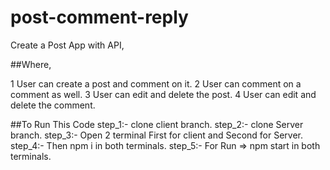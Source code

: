 # post-comment-reply

Create a Post App with API,

##Where,

1 User can create a post and comment on it.
2 User can comment on a comment as well.
3 User can edit and delete the post.
4 User can edit and delete the comment.

##To Run This Code 
step_1:- clone  client branch.
step_2:- clone Server branch.
step_3:- Open 2 terminal First for client and Second for Server.
step_4:- Then npm i in both terminals.
step_5:- For Run => npm start in both terminals.
